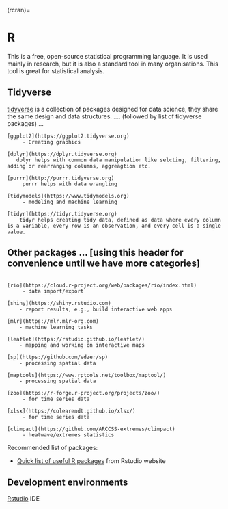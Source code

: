 (rcran)=
# R
This is a free, open-source statistical programming language. It is used mainly in research, but it is also a standard tool in many organisations. This tool is great for statistical analysis.


## Tidyverse
[tidyverse](https://www.tidyverse.org) is a collection of packages designed for data science, they share the same design and data structures. .... (followed by list of tidyverse packages) ...

```{glossary}
[ggplot2](https://ggplot2.tidyverse.org)
     - Creating graphics

[dplyr](https://dplyr.tidyverse.org)
   dplyr helps with common data manipulation like selcting, filtering, adding or rearranging columns, aggreagtion etc. 

[purrr](http://purrr.tidyverse.org)
     purrr helps with data wrangling

[tidymodels](https://www.tidymodels.org)
     - modeling and machine learning

[tidyr](https://tidyr.tidyverse.org)
    tidyr helps creating tidy data, defined as data where every column is a variable, every row is an observation, and every cell is a single value.

```

## Other packages ... [using this header for convenience until we have more categories]

```{glossary}

[rio](https://cloud.r-project.org/web/packages/rio/index.html)
     - data import/export

[shiny](https://shiny.rstudio.com) 
    - report results, e.g., build interactive web apps

[mlr](https://mlr.mlr-org.com)
    - machine learning tasks

[leaflet](https://rstudio.github.io/leaflet/)
    - mapping and working on interactive maps

[sp](https://github.com/edzer/sp)
    - processing spatial data

[maptools](https://www.rptools.net/toolbox/maptool/)
    - processing spatial data

[zoo](https://r-forge.r-project.org/projects/zoo/)
     - for time series data

[xlsx](https://colearendt.github.io/xlsx/)
     - for time series data

[climpact](https://github.com/ARCCSS-extremes/climpact)
     - heatwave/extremes statistics

```

Recommended list of packages: 
 * [Quick list of useful R packages](https://support.rstudio.com/hc/en-us/articles/201057987-Quick-list-of-useful-R-packages) from Rstudio website

## Development environments

[Rstudio](https://support.rstudio.com/hc/en-us) IDE
